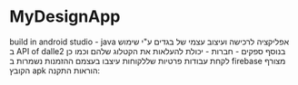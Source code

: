 # MyDesignApp
build in android studio - java
אפליקציה לרכישה ועיצוב עצמי של בגדים ע"י שימוש ב
API of dalle2
בנוסף ספקים - חברות - יכולת להעלאות את הקטלוג שלהם וכמו כן לקחת עבודות פרטיות שללקוחות עיצבו בעצמם
ההזמנות נשמרות ב firebase
מצורף הקובץ apk
הוראות התקנה:

